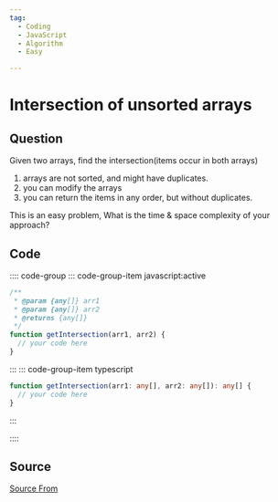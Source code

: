 ```yaml
---
tag:
  - Coding
  - JavaScript
  - Algorithm
  - Easy

---
```

  
# Intersection of unsorted arrays

## Question
Given two arrays, find the intersection(items occur in both arrays)

1.  arrays are not sorted, and might have duplicates.
2.  you can modify the arrays
3.  you can return the items in any order, but without duplicates.

This is an easy problem, What is the time & space complexity of your approach?

## Code
:::: code-group
::: code-group-item javascript:active
```javascript
/**
 * @param {any[]} arr1
 * @param {any[]} arr2
 * @returns {any[]}
 */
function getIntersection(arr1, arr2) {
  // your code here
}
```
:::
    ::: code-group-item typescript
```typescript
function getIntersection(arr1: any[], arr2: any[]): any[] {
  // your code here
}
```
:::
    
::::



##  Source
[Source From](https://bigfrontend.dev/problem/array-intersect)

  